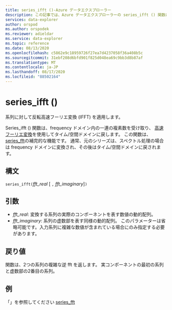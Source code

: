 ```yaml
---
title: series_ifft ()-Azure データエクスプローラー
description: この記事では、Azure データエクスプローラーの series_ifft () 関数について説明します。
services: data-explorer
author: orspod
ms.author: orspodek
ms.reviewer: adieldar
ms.service: data-explorer
ms.topic: reference
ms.date: 08/13/2020
ms.openlocfilehash: c5862e9c18959726f27ea7d4237058f36a408b5c
ms.sourcegitcommit: 31ebf208d6bfd901f825d048ea69c9bb3d8b87af
ms.translationtype: MT
ms.contentlocale: ja-JP
ms.lasthandoff: 08/17/2020
ms.locfileid: "88502164"
---
```

# <a name="series_ifft"></a>series_ifft ()

系列に対して反転高速フーリエ変換 (IFFT) を適用します。  

Series_ifft () 関数は、frequency ドメイン内の一連の複素数を受け取り、 [高速フーリエ変換](https://en.wikipedia.org/wiki/Fast_Fourier_transform)を使用してタイム/空間ドメインに戻します。 この関数は、 [series_fft](series-fft-function.md)の補完的な機能です。 通常、元のシリーズは、スペクトル処理の場合は frequency ドメインに変換され、その後はタイム/空間ドメインに戻されます。

## <a name="syntax"></a>構文

`series_ifft(`*fft_real* [ `,` *fft_imaginary*]`)`

## <a name="arguments"></a>引数

* *fft_real*: 変換する系列の実際のコンポーネントを表す数値の動的配列。
* *fft_imaginary*: 系列の虚数部を表す同様の動的配列。 このパラメーターは省略可能です。入力系列に複雑な数値が含まれている場合にのみ指定する必要があります。

## <a name="returns"></a>戻り値

関数は、2つの系列の複雑な逆 fft を返します。 実コンポーネントの最初の系列と虚数部の2番目の系列。

## <a name="example"></a>例

「」を参照してください [series_fft](series-fft-function.md#example)
